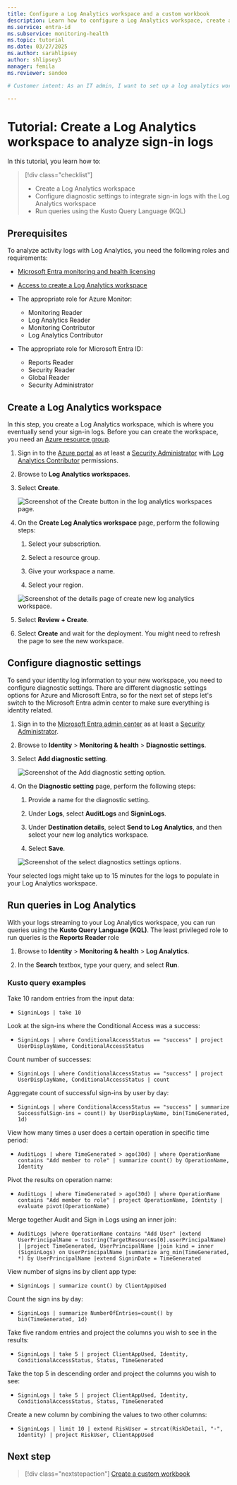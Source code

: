 ```yaml
---
title: Configure a Log Analytics workspace and a custom workbook
description: Learn how to configure a Log Analytics workspace, create a workbook, and run Kusto queries in Microsoft Entra ID.
ms.service: entra-id
ms.subservice: monitoring-health
ms.topic: tutorial
ms.date: 03/27/2025
ms.author: sarahlipsey
author: shlipsey3
manager: femila
ms.reviewer: sandeo

# Customer intent: As an IT admin, I want to set up a log analytics workspace and create custom workbooks so I can analyze the health of my environment.

---
```

# Tutorial: Create a Log Analytics workspace to analyze sign-in logs

In this tutorial, you learn how to:

> [!div class="checklist"]
> * Create a Log Analytics workspace
> * Configure diagnostic settings to integrate sign-in logs with the Log Analytics workspace
> * Run queries using the Kusto Query Language (KQL)

## Prerequisites

To analyze activity logs with Log Analytics, you need the following roles and requirements:

- [Microsoft Entra monitoring and health licensing](../../fundamentals/licensing.md#microsoft-entra-monitoring-and-health)

- [Access to create a Log Analytics workspace](/azure/azure-monitor/logs/manage-access)

- The appropriate role for Azure Monitor:
  - Monitoring Reader
  - Log Analytics Reader
  - Monitoring Contributor
  - Log Analytics Contributor

- The appropriate role for Microsoft Entra ID:
  - Reports Reader
  - Security Reader
  - Global Reader
  - Security Administrator

## Create a Log Analytics workspace

In this step, you create a Log Analytics workspace, which is where you eventually send your sign-in logs. Before you can create the workspace, you need an [Azure resource group](/azure//azure-resource-manager/management/overview#resource-groups).

1. Sign in to the [Azure portal](https://portal.azure.com) as at least a [Security Administrator](../role-based-access-control/permissions-reference.md#security-administrator) with [Log Analytics Contributor](/azure/azure-monitor/logs/manage-access#log-analytics-contributor) permissions.

1. Browse to **Log Analytics workspaces**.

1. Select **Create**.

    ![Screenshot of the Create button in the log analytics workspaces page.](./media/tutorial-configure-log-analytics-workspace/create-new-workspace.png)

1.  On the **Create Log Analytics workspace** page, perform the following steps:

    1. Select your subscription.

    2. Select a resource group.
 
    3. Give your workspace a name.

    4. Select your region.

    ![Screenshot of the details page of create new log analytics workspace.](./media/tutorial-configure-log-analytics-workspace/create-new-workspace-details.png)

1. Select **Review + Create**.

1. Select **Create** and wait for the deployment. You might need to refresh the page to see the new workspace.

## Configure diagnostic settings

To send your identity log information to your new workspace, you need to configure diagnostic settings. There are different diagnostic settings options for Azure and Microsoft Entra, so for the next set of steps let's switch to the Microsoft Entra admin center to make sure everything is identity related.

1. Sign in to the [Microsoft Entra admin center](https://entra.microsoft.com) as at least a [Security Administrator](../role-based-access-control/permissions-reference.md#security-administrator).

1. Browse to **Identity** > **Monitoring & health** > **Diagnostic settings**.

1. Select **Add diagnostic setting**.

    ![Screenshot of the Add diagnostic setting option.](./media/tutorial-configure-log-analytics-workspace/add-diagnostic-setting.png)

1. On the **Diagnostic setting** page, perform the following steps:

    1. Provide a name for the diagnostic setting.    

    1. Under **Logs**, select **AuditLogs** and **SigninLogs**.

    1. Under **Destination details**, select **Send to Log Analytics**, and then select your new log analytics workspace. 
   
    3. Select **Save**. 

    ![Screenshot of the select diagnostics settings options.](./media/tutorial-configure-log-analytics-workspace/select-diagnostics-settings.png)

Your selected logs might take up to 15 minutes for the logs to populate in your Log Analytics workspace. 

## Run queries in Log Analytics

With your logs streaming to your Log Analytics workspace, you can run queries using the **Kusto Query Language (KQL)**. The least privileged role to run queries is the **Reports Reader** role

1. Browse to **Identity** > **Monitoring & health** > **Log Analytics**.

1. In the **Search** textbox, type your query, and select **Run**. 

### Kusto query examples

Take 10 random entries from the input data:

- `SigninLogs | take 10`

Look at the sign-ins where the Conditional Access was a success:

- `SigninLogs | where ConditionalAccessStatus == "success" | project UserDisplayName, ConditionalAccessStatus` 

Count number of successes:

- `SigninLogs | where ConditionalAccessStatus == "success" | project UserDisplayName, ConditionalAccessStatus | count`

Aggregate count of successful sign-ins by user by day:

- `SigninLogs | where ConditionalAccessStatus == "success" | summarize SuccessfulSign-ins = count() by UserDisplayName, bin(TimeGenerated, 1d)` 

View how many times a user does a certain operation in specific time period:

- `AuditLogs | where TimeGenerated > ago(30d) | where OperationName contains "Add member to role" | summarize count() by OperationName, Identity`

Pivot the results on operation name:

- `AuditLogs | where TimeGenerated > ago(30d) | where OperationName contains "Add member to role" | project OperationName, Identity | evaluate pivot(OperationName)`

Merge together Audit and Sign in Logs using an inner join:

- `AuditLogs |where OperationName contains "Add User" |extend UserPrincipalName = tostring(TargetResources[0].userPrincipalName) | |project TimeGenerated, UserPrincipalName |join kind = inner (SigninLogs) on UserPrincipalName |summarize arg_min(TimeGenerated, *) by UserPrincipalName |extend SigninDate = TimeGenerated` 

View number of signs ins by client app type:

- `SigninLogs | summarize count() by ClientAppUsed`

Count the sign ins by day:

- `SigninLogs | summarize NumberOfEntries=count() by bin(TimeGenerated, 1d)`

Take five random entries and project the columns you wish to see in the results:

- `SigninLogs | take 5 | project ClientAppUsed, Identity, ConditionalAccessStatus, Status, TimeGenerated `

Take the top 5 in descending order and project the columns you wish to see:

- `SigninLogs | take 5 | project ClientAppUsed, Identity, ConditionalAccessStatus, Status, TimeGenerated `

Create a new column by combining the values to two other columns:

- `SigninLogs | limit 10 | extend RiskUser = strcat(RiskDetail, "-", Identity) | project RiskUser, ClientAppUsed`

## Next step

> [!div class="nextstepaction"]
> [Create a custom workbook](tutorial-create-log-analytics-workbook.md)
